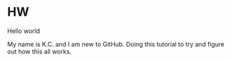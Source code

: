 # HW
Hello world

My name is K.C. and I am new to GitHub. Doing this tutorial to try and figure out how this all works.
